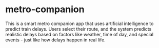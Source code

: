 # metro-companion

This is a smart metro companion app that uses artificial intelligence to predict train delays. Users select their route, and the system predicts realistic delays based on factors like weather, time of day, and special events - just like how delays happen in real life.
